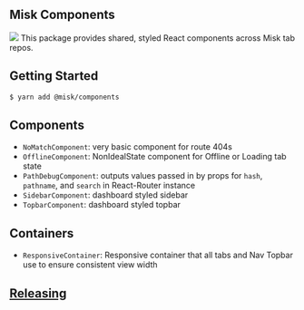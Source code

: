 Misk Components
---
![](https://raw.githubusercontent.com/square/misk/master/misk.png)
This package provides shared, styled React components across Misk tab repos.

Getting Started
---
```bash
$ yarn add @misk/components
```

Components
---
- `NoMatchComponent`: very basic component for route 404s
- `OfflineComponent`: NonIdealState component for Offline or Loading tab state
- `PathDebugComponent`: outputs values passed in by props for `hash`, `pathname`, and `search` in React-Router instance
- `SidebarComponent`: dashboard styled sidebar
- `TopbarComponent`: dashboard styled topbar

Containers
---
- `ResponsiveContainer`: Responsive container that all tabs and Nav Topbar use to ensure consistent view width

[Releasing](https://github.com/square/misk/blob/master/misk/web/%40misk/RELEASING.md)
---
